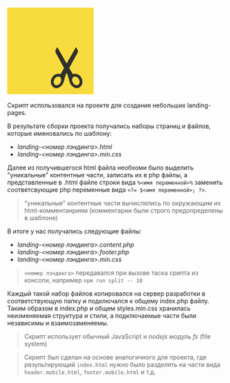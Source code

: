 ![split-file-js](https://github.com/chekit/split-file-js/blob/master/scissors.png?raw=true)

Скрипт использовался на проекте для создания небольших landing-pages.

В результате сборки проекта получались наборы страниц и файлов, которые именовались по шаблону: 
- *landing-<номер лэндинга>.html*
- *landing-<номер лэндинга>.min.css*

Далее из получившегося html файла необхоми было выделить "уникальные" контентные части, записать их в php файлы, а представленные в .html файле строки вида `%<имя переменной>%` заменить  соответсвующие php переменные вида `<?= $<имя переменной>; ?>`.

> "уникальные" контентные части вычислялись по окружающим их html-комментанриям (комментарии были строго предопределены в шаблоне)

В итоге у нас получались следующие файлы:
- *landing-<номер лэндинга>.content.php*
- *landing-<номер лэндинга>.footer.php*
- *landing-<номер лэндинга>.min.css*

> `<номер лэндинга>` передавался при вызове таска срипта из консоли, например `npm run split -- 10`

Каждый такой набор файлов копировался на сервер разработки в соответствующую папку и подключался к общему index.php файлу. Таким образом в index.php и общем styles.min.css хранилась неизменяемая структура и стили, а подключаемые части были независимы и взаимозаменяемы.


> Скрипт использует обычный JavaScript и *nodejs* модуль *fs* (file system)

> Скрипт был сделан на основе аналогичного для проекта, где результирующий `index.html` нужно было разделять на части вида `header.mobile.html`, `footer.mobile.html` и т.д.
